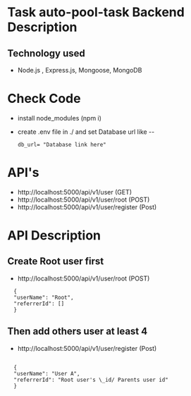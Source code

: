 # Task auto-pool-task Backend Description

## Technology used

- Node.js , Express.js, Mongoose, MongoDB

# Check Code

- install node_modules (npm i)

- create .env file in ./ and set Database url like --

  ```
  db_url= "Database link here"
  ```

# API's

- http://localhost:5000/api/v1/user (GET)
- http://localhost:5000/api/v1/user/root (POST)
- http://localhost:5000/api/v1/user/register (Post)

# API Description

## Create Root user first

- http://localhost:5000/api/v1/user/root (POST)

```
  {
  "userName": "Root",
  "referrerId": []
  }
```

## Then add others user at least 4

- http://localhost:5000/api/v1/user/register (Post)

```

  {
  "userName": "User A",
  "referrerId": "Root user's \_id/ Parents user id"
  }

```
